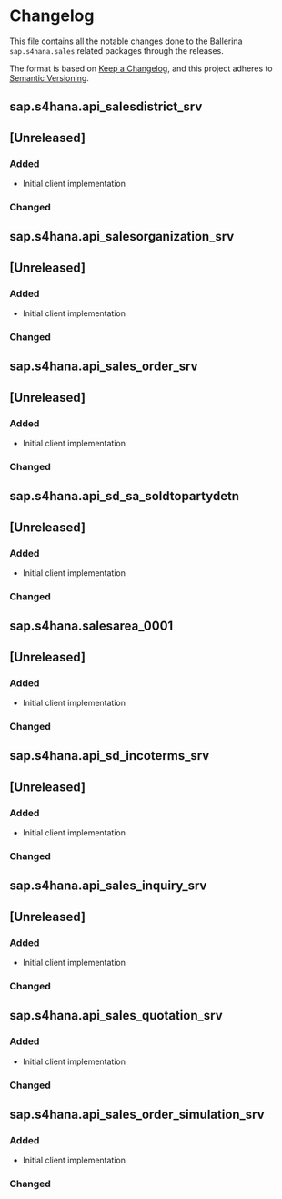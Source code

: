 # Changelog

This file contains all the notable changes done to the Ballerina `sap.s4hana.sales` related packages through the
releases.

The format is based on [Keep a Changelog](https://keepachangelog.com/en/1.0.0/),
and this project adheres to [Semantic Versioning](https://semver.org/spec/v2.0.0.html).

## sap.s4hana.api_salesdistrict_srv

## [Unreleased]

### Added

- Initial client implementation

### Changed

## sap.s4hana.api_salesorganization_srv

## [Unreleased]

### Added

- Initial client implementation

### Changed

## sap.s4hana.api_sales_order_srv

## [Unreleased]

### Added

- Initial client implementation

### Changed

## sap.s4hana.api_sd_sa_soldtopartydetn

## [Unreleased]

### Added

- Initial client implementation

### Changed

## sap.s4hana.salesarea_0001

## [Unreleased]

### Added

- Initial client implementation

### Changed

## sap.s4hana.api_sd_incoterms_srv

## [Unreleased]

### Added

- Initial client implementation

### Changed

## sap.s4hana.api_sales_inquiry_srv

## [Unreleased]

### Added

- Initial client implementation

### Changed

## sap.s4hana.api_sales_quotation_srv

### Added

- Initial client implementation

### Changed

## sap.s4hana.api_sales_order_simulation_srv

### Added

- Initial client implementation

### Changed
